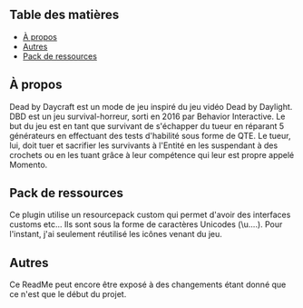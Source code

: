 




## Table des matières

- [À propos](#à-propos)
- [Autres](#autres)
- [Pack de ressources](#pack-de-ressources)

## À propos

Dead by Daycraft est un mode de jeu inspiré du jeu vidéo Dead by Daylight. DBD est un jeu survival-horreur, sorti en 2016 par Behavior Interactive. Le but du jeu est en tant que survivant de s'échapper du tueur
en réparant 5 générateurs en effectuant des tests d'habilité sous forme de QTE. Le tueur, lui, doit tuer et sacrifier les survivants à l'Entité en les
suspendant à des crochets ou en les tuant grâce à leur compétence qui leur est propre appelé Momento.

## Pack de ressources

Ce plugin utilise un resourcepack custom qui permet d'avoir des interfaces customs etc... Ils sont sous la forme de caractères Unicodes (\u....).
Pour l'instant, j'ai seulement réutilisé les icônes venant du jeu.

## Autres

Ce ReadMe peut encore être exposé à des changements étant donné que ce n'est que le début du projet.
